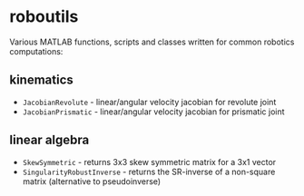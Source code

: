 <!--
Safwan Choudhury, MASc   
Electrical Engineering, Systems & Controls
University of Waterloo. Ontario, Canada.
-->

# roboutils
Various MATLAB functions, scripts and classes written for common robotics computations: 

## kinematics
- `JacobianRevolute` - linear/angular velocity jacobian for revolute joint
- `JacobianPrismatic` - linear/angular velocity jacobian for prismatic joint

## linear algebra
- `SkewSymmetric` - returns 3x3 skew symmetric matrix for a 3x1 vector
- `SingularityRobustInverse` - returns the SR-inverse of a non-square matrix (alternative to pseudoinverse)

